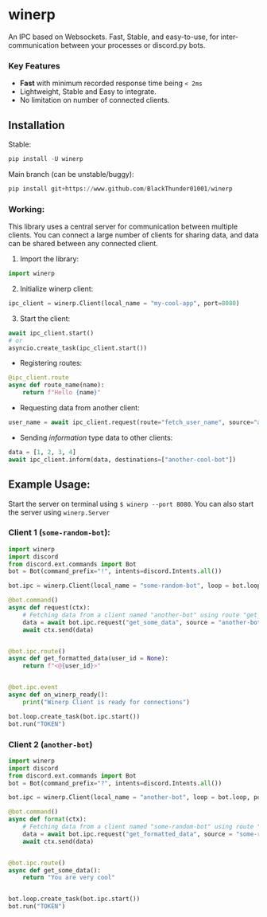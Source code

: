 # winerp
An IPC based on Websockets. Fast, Stable, and easy-to-use, for inter-communication between your processes or discord.py bots.

### Key Features

 - **Fast** with minimum recorded response time being `< 2ms`
 - Lightweight, Stable and Easy to integrate.
 - No limitation on number of connected clients. 

## Installation
Stable:
```py
pip install -U winerp
```
Main branch (can be unstable/buggy):
```py
pip install git+https://www.github.com/BlackThunder01001/winerp
```

### Working:
This library uses a central server for communication between multiple clients. You can connect a large number of clients for sharing data, and data can be shared between any connected client.

1) Import the library:
```py
import winerp
```

2) Initialize winerp client:
```py
ipc_client = winerp.Client(local_name = "my-cool-app", port=8080)
```

3) Start the client:
```py
await ipc_client.start()
# or
asyncio.create_task(ipc_client.start())
```

- Registering routes:
```py
@ipc_client.route
async def route_name(name):
    return f"Hello {name}"
```

- Requesting data from another client:
```py
user_name = await ipc_client.request(route="fetch_user_name", source="another-cool-bot", user_id = 123)
```

- Sending *information* type data to other clients:
```py
data = [1, 2, 3, 4]
await ipc_client.inform(data, destinations=["another-cool-bot"])
```

## Example Usage:

Start the server on terminal using `$ winerp --port 8080`. You can also start the server using `winerp.Server`

### Client 1 (`some-random-bot`):
```py
import winerp
import discord
from discord.ext.commands import Bot
bot = Bot(command_prefix="!", intents=discord.Intents.all())

bot.ipc = winerp.Client(local_name = "some-random-bot", loop = bot.loop, port=8080)

@bot.command()
async def request(ctx):
    # Fetching data from a client named "another-bot" using route "get_some_data"
    data = await bot.ipc.request("get_some_data", source = "another-bot")
    await ctx.send(data)


@bot.ipc.route()
async def get_formatted_data(user_id = None):
    return f"<@{user_id}>"


@bot.ipc.event
async def on_winerp_ready():
    print("Winerp Client is ready for connections")

bot.loop.create_task(bot.ipc.start())
bot.run("TOKEN")
```

### Client 2 (`another-bot`)
```py
import winerp
import discord
from discord.ext.commands import Bot
bot = Bot(command_prefix="?", intents=discord.Intents.all())

bot.ipc = winerp.Client(local_name = "another-bot", loop = bot.loop, port=8080)

@bot.command()
async def format(ctx):
    # Fetching data from a client named "some-random-bot" using route "get_formatted_data"
    data = await bot.ipc.request("get_formatted_data", source = "some-random-bot", user_id = ctx.author.id)
    await ctx.send(data)


@bot.ipc.route()
async def get_some_data():
    return "You are very cool"


bot.loop.create_task(bot.ipc.start())
bot.run("TOKEN")
```

